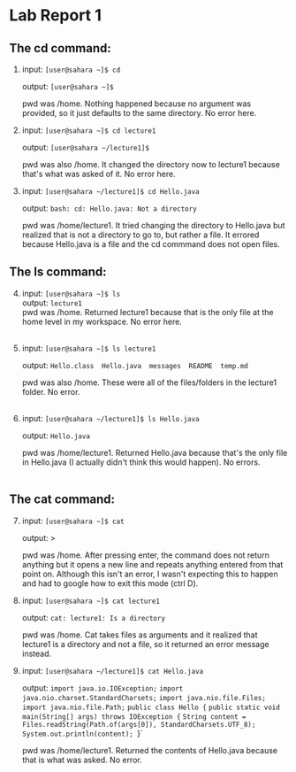 # Lab Report 1
## The cd command: 
1. input: `[user@sahara ~]$ cd`
  
   output: `[user@sahara ~]$`

   pwd was /home. Nothing happened because no argument was provided, so it just defaults to the same directory. No error here.
   
2. input: `[user@sahara ~]$ cd lecture1`

   output: `[user@sahara ~/lecture1]$`

   pwd was also /home. It changed the directory now to lecture1 because that's what was asked of it. No error here.

3. input: `[user@sahara ~/lecture1]$ cd Hello.java` </br>

   output: `bash: cd: Hello.java: Not a directory` </br>

   pwd was /home/lecture1. It tried changing the directory to Hello.java but realized that is not a directory to go to, but rather a file. It errored because Hello.java is a file and the cd commmand does not open files. </br>

## The ls command: 
4. input: `[user@sahara ~]$ ls` </br>
   output: `lecture1` </br>
   pwd was /home. Returned lecture1 because that is the only file at the home level in my workspace. No error here. </br>
   </br>
5. input: `[user@sahara ~]$ ls lecture1` </br>

   output: `Hello.class  Hello.java  messages  README  temp.md` </br>
   
   pwd was also /home. These were all of the files/folders in the lecture1 folder. No error. </br>
   </br>

6. input: `[user@sahara ~/lecture1]$ ls Hello.java` </br>

   output: `Hello.java` </br>
   
   pwd was /home/lecture1. Returned Hello.java because that's the only file in Hello.java (I actually didn't think this would happen). No errors. </br>
   </br>
## The cat command:
7. input: `[user@sahara ~]$ cat` </br>

   output: > </br>
   
   pwd was /home. After pressing enter, the command does not return anything but it opens a new line and repeats anything entered from that point on. Although this isn't an error, I wasn't expecting this to happen and had to google how to exit this mode (ctrl D). </br>
   
8. input: `[user@sahara ~]$ cat lecture1` </br>

   output: `cat: lecture1: Is a directory` </br>
   
   pwd was /home. Cat takes files as arguments and it realized that lecture1 is a directory and not a file, so it returned an error message instead. </br>
  
9. input: `[user@sahara ~/lecture1]$ cat Hello.java` </br>

   output: `import java.io.IOException;`
   `import java.nio.charset.StandardCharsets;`
   `import java.nio.file.Files;`
   `import java.nio.file.Path;`
   `public class Hello {`
   `public static void main(String[] args) throws IOException {`
    `String content = Files.readString(Path.of(args[0]), StandardCharsets.UTF_8);`    
    `System.out.println(content);
  `}` </br>

   pwd was /home/lecture1. Returned the contents of Hello.java because that is what was asked. No error.
